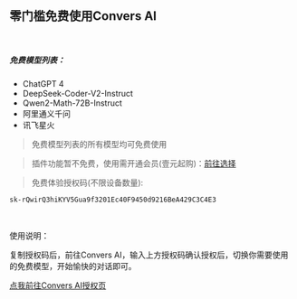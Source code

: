 ## 零门槛免费使用Convers AI

<br>

##### 免费模型列表：
- ChatGPT 4
- DeepSeek-Coder-V2-Instruct
- Qwen2-Math-72B-Instruct
- 阿里通义千问
- 讯飞星火<br>
> 免费模型列表的所有模型均可免费使用<br>

> 插件功能暂不免费，使用需开通会员(壹元起购)：[前往选择](https://youx.yjie.fun/4/)<br>

> 免费体验授权码(不限设备数量):<br>
 ```markdown
sk-rQwirQ3hiKYV5Gua9f3201Ec40F9450d9216BeA429C3C4E3
```
<br>

使用说明：

复制授权码后，前往Convers AI，输入上方授权码确认授权后，切换你需要使用的免费模型，开始愉快的对话即可。

[点我前往Convers AI授权页](https://ai1.yjie.fun/#/auth)
